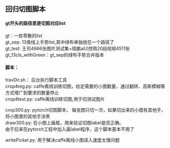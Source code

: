 ## 回归切图脚本  
#### gt开头的路径里是切图对应list  
gt：一些零散的list  
gt_sep: 13类线上手势list,其中绿布单独放在一个路径了  
gt_test: 王司4666张图片测试集+晓鹏ali2控雨20段视频4511张  
gt_13cls_withGreen：gt_sep的绿布手势合并版本  

#### 脚本：  
travDir.sh： 后台执行脚本工具  
crop4reg.py:   caffe离线训练切图，给定需要的小图数量，通过翻转、高斯模糊等方式增广到要求的数量停止  
crop4test.py:  caffe离线训练切图,用于切测试图片
  
crop300.py:  pytorch切图脚本， 每张图只切一次，如果切出来的小图有其他手，将小图里的其他手涂黑   
draw300.py: 在小图上画框，用来验证切图label是否正确。  
                     由于后来在pytorch工程中加入画label程序，这个脚本基本不用了  
                       
writePickel.py: 用于解决caffe离线小图读入速度太慢问题
